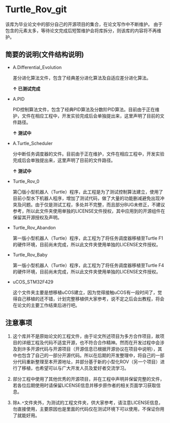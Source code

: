 # Turtle_Rov_git

该库为毕业论文中的部分自己的开源项目的集合，在论文写作中不断维护。
由于包含的元素太多，等待论文完成后短暂维护会将库拆分，则该库的内容将不再维护。

## 简要的说明(文件结构说明)

- A.Differential_Evolution

  差分进化算法文件，包含了经典差分进化算法及自适应差分进化算法。

  **↑ 已测试完成**

- A.PID

  PID控制算法文件，包含了经典PID算法及分数阶PID算法。目前由于正在维护，文件在相应工程中，开发实验完成后会单独提出来，这里声明了目前的文件路径。

  **↑ 测试中**

- A.Turtle_Scheduler

  分中断任务调度器的文件。目前由于正在维护，文件在相应工程中，开发实验完成后会单独提出来，这里声明了目前的文件路径。

  **↑ 测试中**

- Turtle_Rov_0

  第〇版小型机器人（Turtle）程序，此工程是为了测试控制算法建立，使用了目前小型水下机器人程序，增加了测试代码，做了大量的功能删减避免出现冲突及问题。由于仅是测试工程，多处并不完整，而且部分BUG未修正，不建议参考，所以此文件夹使用单独的LICENSE文件授权，其中应用到的开源组件在保留其开源授权及声明。

- Turtle_Rov_Abandon

  第一版小型机器人（Turtle）程序，此工程为了将任务调度器移植至Turtle F1的硬件环境，目前尚未完成，所以此文件夹使用单独的LICENSE文件授权。

- Turtle_Rov_Baby

  第一版小型机器人（Turtle）程序，此工程为了将任务调度器移植至Turtle F4的硬件环境，目前尚未完成，所以此文件夹使用单独的LICENSE文件授权。

- uCOS_STM32F429

  这个文件夹主要是想移植uCOS建立，因为觉得接触uCOS有一段时间了，觉得自己移植的还不错，计划完整移植供大家参考，说不定之后会出教程，将会在论文的主要工作结束后进行吧。

## 注意事项

1. 这个库并不是原始论文的工程文件，由于论文所述项目为多方合作项目，故项目的详细工程及代码不适宜开源，也不符合合作精神。然而在开发过程中会涉及到许多开源代码与开源项目（开源信息已根据开源协议在项目中说明），其中也包含了自己的一部分开源代码。所以在后期的开发整理中，将自己的一部分代码重新整理至本开源地址，并部分基于新的小型化ROV（另一个项目）进行了移植，也希望可以与广大开发人员及爱好者交流学习。

2. 部分工程中使用了其他优秀的开源项目，并在工程中声明并保留完整的文件，若各位后期使用时请保留LICENSE信息并移步原作者的相关页面学习获取信息。

3. 除`A.*`文件夹外，为测试的工程文件夹，供大家参考，请注意LICENSE信息，勿直接使用，主要原因也是里面的代码仅在测试环境下可以使用，不保证你用了就能好用。
